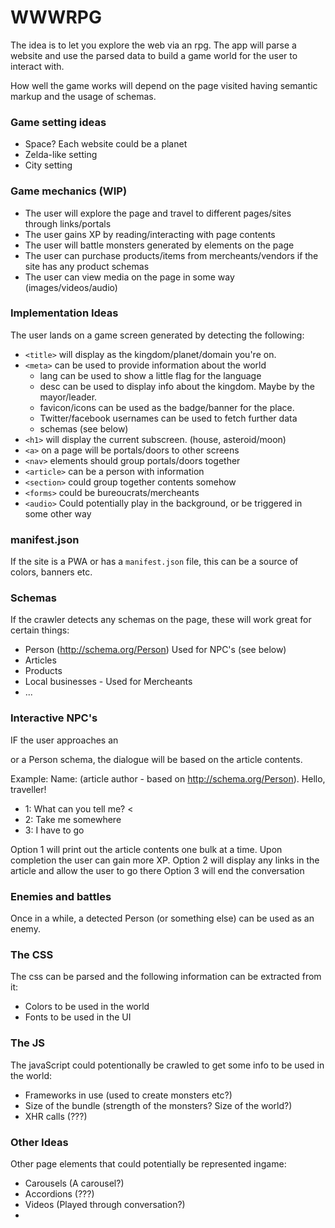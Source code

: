 # WWWRPG

The idea is to let you explore the web via an rpg. The app will parse a website and use the parsed data to build a game world for the user to interact with.

How well the game works will depend on the page visited having semantic markup and the usage of schemas.

### Game setting ideas

- Space? Each website could be a planet
- Zelda-like setting
- City setting

### Game mechanics (WIP)

- The user will explore the page and travel to different pages/sites through links/portals
- The user gains XP by reading/interacting with page contents
- The user will battle monsters generated by elements on the page
- The user can purchase products/items from mercheants/vendors if the site has any product schemas
- The user can view media on the page in some way (images/videos/audio)

### Implementation Ideas

The user lands on a game screen generated by detecting the following:

- `<title>` will display as the kingdom/planet/domain you're on.
- `<meta>` can be used to provide information about the world
    - lang can be used to show a little flag for the language
    - desc can be used to display info about the kingdom. Maybe by the mayor/leader.
    - favicon/icons can be used as the badge/banner for the place.
    - Twitter/facebook usernames can be used to fetch further data
    - schemas (see below)
- `<h1>` will display the current subscreen. (house, asteroid/moon)
- `<a>` on a page will be portals/doors to other screens
- `<nav>` elements should group portals/doors together
- `<article>` can be a person with information
- `<section>` could group together contents somehow
- `<forms>` could be bureoucrats/mercheants
- `<audio>` Could potentially play in the background, or be triggered in some other way

### manifest.json

If the site is a PWA or has a `manifest.json` file, this can be a source of colors, banners etc.

### Schemas

If the crawler detects any schemas on the page, these will work great for certain things:

- Person (http://schema.org/Person) Used for NPC's (see below)
- Articles
- Products
- Local businesses - Used for Mercheants
- ...

### Interactive NPC's

IF the user approaches an <article> or a Person schema, the dialogue will be based on the article contents.

Example:
Name: (article author - based on http://schema.org/Person).
Hello, traveller!
- 1: What can you tell me? <
- 2: Take me somewhere
- 3: I have to go
    
Option 1 will print out the article contents one bulk at a time. Upon completion the user can gain more XP.
Option 2 will display any links in the article and allow the user to go there
Option 3 will end the conversation


### Enemies and battles

Once in a while, a detected Person (or something else) can be used as an enemy. 

### The CSS

The css can be parsed and the following information can be extracted from it:
- Colors to be used in the world
- Fonts to be used in the UI

### The JS

The javaScript could potentionally be crawled to get some info to be used in the world:
- Frameworks in use (used to create monsters etc?)
- Size of the bundle (strength of the monsters? Size of the world?)
- XHR calls (???)

### Other Ideas

Other page elements that could potentially be represented ingame:

- Carousels (A carousel?)
- Accordions (???)
- Videos (Played through conversation?)
- 
